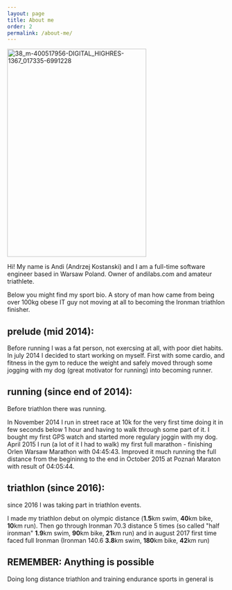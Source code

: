 ```yaml
---
layout: page
title: About me
order: 2
permalink: /about-me/
---
```

<a data-flickr-embed="true" data-header="true"  href="https://www.flickr.com/photos/49424339@N02/33448367403/in/album-72157679779009304/" title="38_m-400517956-DIGITAL_HIGHRES-1367_017335-6991228"><img src="https://c1.staticflickr.com/3/2845/33448367403_1993d37fc4_z.jpg" width="321" height="480" alt="38_m-400517956-DIGITAL_HIGHRES-1367_017335-6991228"></a>

Hi! My name is Andi (Andrzej Kostanski) and I am a full-time software engineer based in Warsaw Poland. Owner of andilabs.com and amateur triathlete.

Below you might find my sport bio. 
A story of man how came from being over 100kg obese IT guy not moving at all to becoming the Ironman triathlon finisher.


prelude (mid 2014):
--------------------

Before running I was a fat person, not exercsing at all, with poor diet habits.
In july 2014 I decided to start working on myself. First with some cardio, and fitness in the gym to reduce the weight and safely moved through some jogging with my dog (great motivator for running) into becoming runner.

running (since end of 2014):
---------------------

Before triathlon there was running. 

In November 2014 I run in street race at 10k for the very first time doing it in few seconds below 1 hour and having to walk through some part of it. I bought my first GPS watch and started more regulary joggin with my dog. April 2015 I run (a lot of it I had to walk) my first full marathon - finishing Orlen Warsaw Marathon with 04:45:43. Improved it much running the full distance from the begininng to the end in October 2015 at Poznań Maraton with result of 04:05:44.

triathlon (since 2016):
-----------------------

since 2016 I was taking part in triathlon events. 

I made my triathlon debut on olympic distance (**1.5**km swim, **40**km bike, **10**km run). Then go through Ironman 70.3 distance 5 times (so called "half ironman" **1.9**km swim, **90**km bike, **21**km run) and in august 2017 first time faced full Ironman (Ironman 140.6 **3.8**km swim, **180**km bike, **42**km run)

REMEMBER: Anything is possible
------------------------------

Doing long distance triathlon and training endurance sports in general is 

